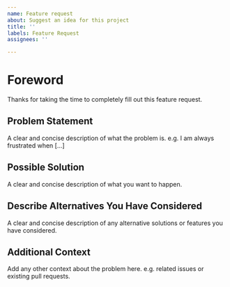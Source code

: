 ```yaml
---
name: Feature request
about: Suggest an idea for this project
title: ''
labels: Feature Request
assignees: ''

---
```


# Foreword

Thanks for taking the time to completely fill out this feature request.

## Problem Statement

A clear and concise description of what the problem is. e.g. I am always frustrated when [...]

## Possible Solution

A clear and concise description of what you want to happen.

## Describe Alternatives You Have Considered

A clear and concise description of any alternative solutions or features you have considered.

## Additional Context

Add any other context about the problem here. e.g. related issues or existing pull requests.
